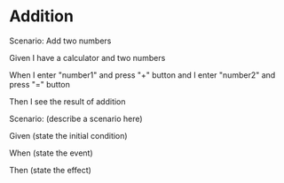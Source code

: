 # Addition

Scenario: Add two numbers
  
  Given I have a calculator and two numbers

  When I enter "number1" and press "+" button
and I enter "number2" and press "=" button
  
  Then I see the result of addition

Scenario: (describe a scenario here)
  
  Given (state the initial condition)
  
  When (state the event)
  
  Then (state the effect)
